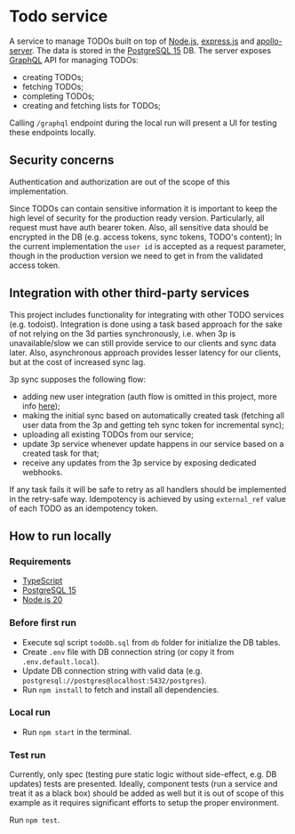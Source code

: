 # Todo service

A service to manage TODOs built on top of [Node.js](https://nodejs.org/en),
[express.js](https://expressjs.com/) and [apollo-server](https://www.apollographql.com/docs/apollo-server/).
The data is stored in the [PostgreSQL 15](https://www.postgresql.org/download/) DB.
The server exposes [GraphQL](https://graphql.org/) API for managing TODOs:

-   creating TODOs;
-   fetching TODOs;
-   completing TODOs;
-   creating and fetching lists for TODOs;

Calling `/graphql` endpoint during the local run will present a UI for testing these endpoints locally.

## Security concerns

Authentication and authorization are out of the scope of this implementation.

Since TODOs can contain sensitive information it is important to keep the high level of security
for the production ready version. Particularly, all request must have auth bearer token.
Also, all sensitive data should be encrypted in the DB (e.g. access tokens, sync tokens, TODO's content);
In the current implementation the `user id` is accepted as a request parameter,
though in the production version we need to get in from the validated access token.

## Integration with other third-party services

This project includes functionality for integrating with other TODO services (e.g. todoist).
Integration is done using a task based approach for the sake of not relying on the 3d parties synchronously,
i.e. when 3p is unavailable/slow we can still provide service to our clients and sync data later.
Also, asynchronous approach provides lesser latency for our clients, but at the cost of increased sync lag.

3p sync supposes the following flow:

-   adding new user integration (auth flow is omitted in this project, more info [here](https://developer.todoist.com/guides/#authorization));
-   making the initial sync based on automatically created task (fetching all user data from the 3p and getting teh sync token for incremental sync);
-   uploading all existing TODOs from our service;
-   update 3p service whenever update happens in our service based on a created task for that;
-   receive any updates from the 3p service by exposing dedicated webhooks.

If any task fails it will be safe to retry as all handlers should be implemented in the retry-safe way.
Idempotency is achieved by using `external_ref` value of each TODO as an idempotency token.

## How to run locally

### Requirements

-   [TypeScript](https://www.typescriptlang.org/)
-   [PostgreSQL 15](https://www.postgresql.org/download/)
-   [Node.js 20](https://nodejs.org/en)

### Before first run

-   Execute sql script `todoDb.sql` from `db` folder for initialize the DB tables.
-   Create `.env` file with DB connection string (or copy it from `.env.default.local`).
-   Update DB connection string with valid data (e.g. `postgresql://postgres@localhost:5432/postgres`).
-   Run `npm install` to fetch and install all dependencies.

### Local run

-   Run `npm start` in the terminal.

### Test run

Currently, only spec (testing pure static logic without side-effect, e.g. DB updates) tests are presented.
Ideally, component tests (run a service and treat it as a black box) should be added as well
but it is out of scope of this example as it requires significant efforts to setup the proper environment.

Run `npm test`.
